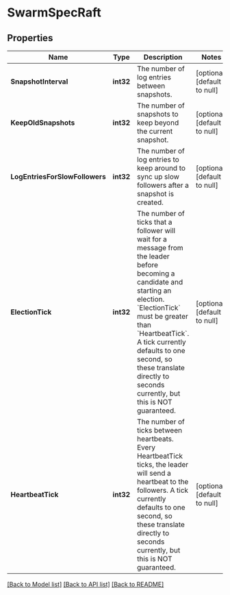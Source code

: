 # SwarmSpecRaft

## Properties
Name | Type | Description | Notes
------------ | ------------- | ------------- | -------------
**SnapshotInterval** | **int32** | The number of log entries between snapshots. | [optional] [default to null]
**KeepOldSnapshots** | **int32** | The number of snapshots to keep beyond the current snapshot.  | [optional] [default to null]
**LogEntriesForSlowFollowers** | **int32** | The number of log entries to keep around to sync up slow followers after a snapshot is created.  | [optional] [default to null]
**ElectionTick** | **int32** | The number of ticks that a follower will wait for a message from the leader before becoming a candidate and starting an election. &#x60;ElectionTick&#x60; must be greater than &#x60;HeartbeatTick&#x60;.  A tick currently defaults to one second, so these translate directly to seconds currently, but this is NOT guaranteed.  | [optional] [default to null]
**HeartbeatTick** | **int32** | The number of ticks between heartbeats. Every HeartbeatTick ticks, the leader will send a heartbeat to the followers.  A tick currently defaults to one second, so these translate directly to seconds currently, but this is NOT guaranteed.  | [optional] [default to null]

[[Back to Model list]](../README.md#documentation-for-models) [[Back to API list]](../README.md#documentation-for-api-endpoints) [[Back to README]](../README.md)


